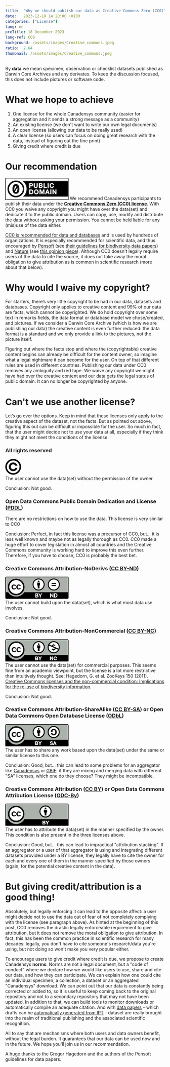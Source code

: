 ```yaml
---
title:  "Why we should publish our data as Creative Commons Zero (CC0)"
date:   2023-12-18 14:20:00 +0100
categories: ["License"]
lang: en
preTitle: 18 December 2023
lang-ref: CC0
background: /assets/images/Creative_commons.jpeg
ratio:  2.64
thumbnail: /assets/images/Creative_commons.jpeg
---
```


By **data** we mean specimen, observation or checklist datasets published as Darwin Core Archives and any derivates. To keep the discussion focused, this does not include pictures or software code.

# What we hope to achieve

1.  One license for the whole Canadensys community (easier for aggregation and it sends a strong message as a community)
2.  An existing license (we don't want to write our own legal documents)
3.  An open license (allowing our data to be really used)
4.  A clear license (so users can focus on doing great research with the data, instead of figuring out the fine print)
5.  Giving credit where credit is due

# Our recommendation

![cc-zero](/assets/images/cc-zero.png) We recommend Canadensys participants to publish their data under the **[Creative Commons Zero (CC0) license](https://creativecommons.org/publicdomain/zero/1.0/)**. With CC0 you waive any copyright you might have over the data(set) and dedicate it to the public domain. Users can copy, use, modify and distribute the data without asking your permission. You cannot be held liable for any (mis)use of the data either.

[CC0 is recommended for data and databases](https://wiki.creativecommons.org/wiki/CC0_use_for_data) and is used by hundreds of organizations. It is especially recommended for scientific data, and thus encouraged by [Pensoft](https://pensoft.net/) (see [their guidelines for biodiversity data papers](https://blog.pensoft.net/2011/06/01/data-publishing-policies-and-guidelines-for-biodiversity-data-published-by-pensoft/)) and [Nature](https://www.nature.com/) (see [this opinion piece](https://www.nature.com/articles/461171a)). Although CC0 doesn't legally require users of the data to cite the source, it does not take away the moral obligation to give attribution as is common in scientific research (more about that below).

# Why would I waive my copyright?

For starters, there’s very little copyright to be had in our data, datasets and databases. Copyright only applies to creative content and 99% of our data are facts, which cannot be copyrighted. We do hold copyright over some text in remarks fields, the data format or database model we chose/created, and pictures. If we consider a Darwin Core Archive (which is how we are publishing our data) the creative content is even further reduced: the data format is a standard and we only provide a link to the pictures, not the picture itself.

Figuring out where the facts stop and where the (copyrightable) creative content begins can already be difficult for the content owner, so imagine what a legal nightmare it can become for the user. On top of that different rules are used in different countries. Publishing our data under CC0 removes any ambiguity and red tape. We waive any copyright we might have had over the creative content and our data gets the legal status of public domain. It can no longer be copyrighted by anyone.

# Can't we use another license?

Let’s go over the options. Keep in mind that these licenses only apply to the creative aspect of the dataset, not the facts. But as pointed out above, figuring this out can be difficult or impossible for the user. So much in fact, that the user might decide not to use your data at all, especially if they think they might not meet the conditions of the license.

### All rights reserved

![copyright](/assets/images/Copyright.png)  
The user cannot use the data(set) without the permission of the owner.

Conclusion: Not good.

### Open Data Commons Public Domain Dedication and License ([PDDL](https://opendatacommons.org/licenses/pddl/summary/))

There are no restrictions on how to use the data. This license is very similar to CC0

Conclusion: Perfect, in fact this license was a precursor of CC0, but... it is less well known and maybe not as legally thorough as CC0. CC0 made a huge effort to cover legislation in almost all countries and the Creative Commons community is working hard to improve this even further. Therefore, if you have to choose, CC0 is probably the best bet.

### Creative Commons Attribution-NoDerivs ([CC BY-ND](https://creativecommons.org/licenses/by-nd/4.0/))

[![by-nd](/assets/images/CC_BY-ND.png)](https://creativecommons.org/licenses/by-nd/4.0/)  
The user cannot build upon the data(set), which is what most data use involves.

Conclusion: Not good.

### Creative Commons Attribution-NonCommercial ([CC BY-NC](https://creativecommons.org/licenses/by-nc/4.0/))

[![by-nc](/assets/images/Cc_by-nc_icon.png)](https://creativecommons.org/licenses/by-nc/4.0/)  
The user cannot use the data(set) for commercial purposes. This seems fine from an academic viewpoint, but the license is a lot more restrictive than intuitively thought. See: Hagedorn, G. et al. ZooKeys 150 (2011). [Creative Commons licenses and the non-commercial condition: Implications for the re-use of biodiversity information](https://doi.org/10.3897/zookeys.150.2189).

Conclusion: Not good.

### Creative Commons Attribution-ShareAlike ([CC BY-SA](https://creativecommons.org/licenses/by-sa/4.0/)) or Open Data Commons Open Database License ([ODbL](https://opendatacommons.org/licenses/odbl/summary/))

[![by-sa](/assets/images/cc-by-sa.png)](https://creativecommons.org/licenses/by-sa/4.0/)  
The user has to share any work based upon the data(set) under the same or similar license to this one.

Conclusion: Good, but... this can lead to some problems for an aggregator like [Canadensys](https://www.canadensys.net/) or [GBIF](https://www.gbif.org/): if they are mixing and merging data with different "SA" licenses, which one do they choose? They might be incompatible.

### Creative Commons Attribution ([CC BY](https://creativecommons.org/licenses/by/4.0/)) or Open Data Commons Attribution License ([ODC-By](https://opendatacommons.org/licenses/by/summary/))

[![by](/assets/images/cc-by.png)](https://creativecommons.org/licenses/by/4.0/)  
The user has to attribute the data(set) in the manner specified by the owner. This condition is also present in the three licenses above.

Conclusion: Good, but... this can lead to impractical "attribution stacking". If an aggregator or a user of that aggregator is using and integrating different datasets provided under a BY license, they legally have to cite the owner for each and every one of them in the manner specified by those owners (again, for the potential creative content in the data).

# But giving credit/attribution is a good thing!

Absolutely, but legally enforcing it can lead to the opposite affect: a user might decide not to use the data out of fear of not completely complying with the license (see paragraph above). As hinted at the beginning of this post, CC0 removes the drastic legally enforceable requirement to give attribution, but it does not remove the moral obligation to give attribution. In fact, this has been the common practice in scientific research for many decades: legally, you don't have to cite someone's research/data you're using, but not doing so won't make you very popular either.

To encourage users to give credit where credit is due, we propose to create Canadensys **norms**. Norms are not a legal document, but a "code of conduct" where we declare how we would like users to use, share and cite our data, and how they can participate. We can explain how one could cite an individual specimen, a collection, a dataset or an aggregated "Canadensys" download. We can point out that our data is constantly being corrected or added to, so it is useful to keep coming back to the original repository and not to a secondary repository that may not have been updated. In addition to that, we can build tools to monitor downloads or automatically compile an adequate citation. And with [data papers](http://dx.doi.org/10.1186/1471-2105-12-S15-S2) - which drafts can be [automatically generated from IPT](https://www.gbif.org/data-papers) - dataset are really brought into the realm of traditional publishing and the associated scientific recognition.

All to say that are mechanisms where both users and data owners benefit, without the legal burden. It guarantees that our data can be used now and in the future. We hope you'll join us in our recommendation.

A huge thanks to the Gregor Hagedorn and the authors of the Pensoft guidelines for data papers.